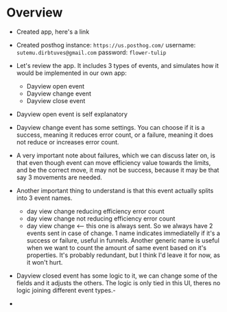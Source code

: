 # Overview

- Created app, here's a link
- Created posthog instance: `https://us.posthog.com/` username: `sutemu.dirbtuves@gmail.com` password: `flower-tulip`

- Let's review the app. It includes 3 types of events, and simulates how it would be implemented in our own app:

  - Dayview open event
  - Dayview change event
  - Dayview close event

- Dayview open event is self explanatory

- Dayview change event has some settings. You can choose if it is a success, meaning it reduces error count, or a failure, meaning it does not reduce or increases error count.
- A very important note about failures, which we can discuss later on, is that even though event can move efficiency value towards the limits, and be the correct move, it may not be success, because it may be that say 3 movements are needed.
- Another important thing to understand is that this event actually splits into 3 event names.

  - day view change reducing efficiency error count
  - day view change not reducing efficiency error count
  - day view change <-- this one is always sent. So we always have 2 events sent in case of change. 1 name indicates immediatelly if it's a success or failure, useful in funnels. Another generic name is useful when we want to count the amount of same event based on it's properties. It's probably redundant, but I think I'd leave it for now, as it won't hurt.

- Dayview closed event has some logic to it, we can change some of the fields and it adjusts the others. The logic is only tied in this UI, theres no logic joining different event types.-
-
